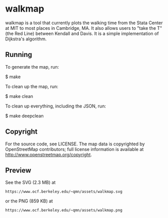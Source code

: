 walkmap
=======

walkmap is a tool that currently plots the walking time from the Stata
Center at MIT to most places in Cambridge, MA. It also allows users to
"take the T" (the Red Line) between Kendall and Davis. It is a simple
implementation of Dijkstra's algorithm.

Running
-------

To generate the map, run:

$ make

To clean up the map, run:

$ make clean

To clean up everything, including the JSON, run:

$ make deepclean

Copyright
---------

For the source code, see LICENSE. The map data is copyrighted by
OpenStreetMap contributors; full license information is available at
http://www.openstreetmap.org/copyright.

Preview
-------

See the SVG (2.3 MB) at

	https://www.ocf.berkeley.edu/~qmn/assets/walkmap.svg

or the PNG (859 KB) at

	https://www.ocf.berkeley.edu/~qmn/assets/walkmap.png
